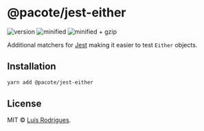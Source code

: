 # @pacote/jest-either

![version](https://badgen.net/npm/v/@pacote/jest-either)
![minified](https://badgen.net/bundlephobia/min/@pacote/jest-either)
![minified + gzip](https://badgen.net/bundlephobia/minzip/@pacote/jest-either)

Additional matchers for [Jest](https://jestjs.io) making it easier to test `Either` objects.

## Installation

```bash
yarn add @pacote/jest-either
```

## License

MIT © [Luís Rodrigues](https://goblindegook.com).
